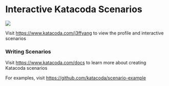 # Interactive Katacoda Scenarios

[![](http://shields.katacoda.com/katacoda/j3ffyang/count.svg)](https://www.katacoda.com/j3ffyang "Get your profile on Katacoda.com")

Visit https://www.katacoda.com/j3ffyang to view the profile and interactive scenarios

### Writing Scenarios
Visit https://www.katacoda.com/docs to learn more about creating Katacoda scenarios

For examples, visit https://github.com/katacoda/scenario-example
